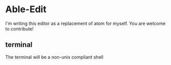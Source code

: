 # Able-Edit
I'm writing this editor as a replacement of atom for myself.
You are welcome to contribute!


## terminal
The terminal will be a non-unix compliant shell 
